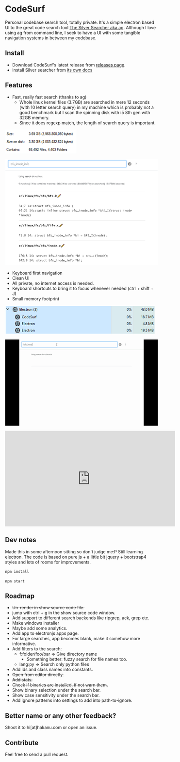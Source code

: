 # CodeSurf

Personal codebase search tool, totally private.
It's a simple electron based UI to the great code search tool [The Silver Searcher aka ag](https://github.com/ggreer/the_silver_searcher).
Although I love using ag from command line, I seek to have a UI with some tangible navigation systems in between my codebase.

## Install

* Download CodeSurf's latest release from [releases page](https://github.com/hakanu/code_surf/releases).
* Install  Silver searcher from [its own docs](https://github.com/ggreer/the_silver_searcher/blob/master/README.md)

## Features

* Fast, really fast search (thanks to ag)
  * Whole linux kernel files (3.7GB) are searched in mere 12 seconds
  (with 10 letter search query) in my 
  machine which is probably not a good benchmark but I scan the spinning disk
  with i5 8th gen with 32GB memory.
  * Since it does regexp match, the length of search query is important.

![](linux_kernel_files.png)

![](speed.png)

* Keyboard first navigation
* Clean UI
* All private, no internet access is needed.
* Keyboard shortcuts to bring it to focus whenever needed (ctrl + shift + J)
* Small memory footprint

![](memory.png)

![](quick_usage_zoomed_in.gif)

<iframe width="560" height="315" src="https://www.youtube.com/embed/bAuW-iKSVU0" frameborder="0" allow="accelerometer; autoplay; encrypted-media; gyroscope; picture-in-picture" allowfullscreen></iframe>

## Dev notes

Made this in some afternoon sitting so don't judge me:P Still learning electron.
The code is based on pure js + a little bit jquery + bootstrap4 styles and lots of rooms for improvements.

```shell
npm install

npm start
```

## Roadmap 

* ~~Un-render in show source code file.~~
* jump with ctrl + g in the show source code window. 
* Add support to different search backends like ripgrep, ack, grep etc.
* Make windows installer
* Maybe add some analytics.
* Add app to electronjs apps page.
* For large searches, app becomes blank, make it somehow more informative.
* Add filters to the search:
  * f:folder/foo/bar => Give directory name
    * Something better: fuzzy search for file names too.
  * lang:py => Search only python files
* Add ids and class names into constants.
* ~~Open from editor directly.~~
* ~~Add stats.~~
* ~~Check if binaries are installed, if not warn them.~~
* Show binary selection under the search bar.
* Show case sensitivity under the search bar.
* Add ignore patterns into settings to add into path-to-ignore.

## Better name or any other feedback?

Shoot it to hi[at]hakanu.com or open an issue.

## Contribute

Feel free to send a pull request.

